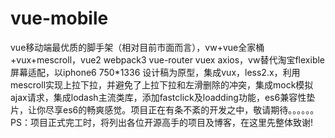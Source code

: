 # vue-mobile
vue移动端最优质的脚手架（相对目前市面而言），vw+vue全家桶+vux+mescroll，vue2 webpack3 vue-router vuex axios，vw替代淘宝flexible屏幕适配，以iphone6 750*1336 设计稿为原型，集成vux，less2.x，利用mescroll实现上拉下拉，并避免了上拉下拉和左滑删除的冲突，集成mock模拟ajax请求，集成lodash主流类库，添加fastclick及loadding功能，es6兼容性垫片，让你尽享es6的畅爽感觉。项目正在有条不紊的开发之中，敬请期待。。。。。。
PS：项目正式完工时，将列出各位开源高手的项目及博客，在这里先整体致谢!
